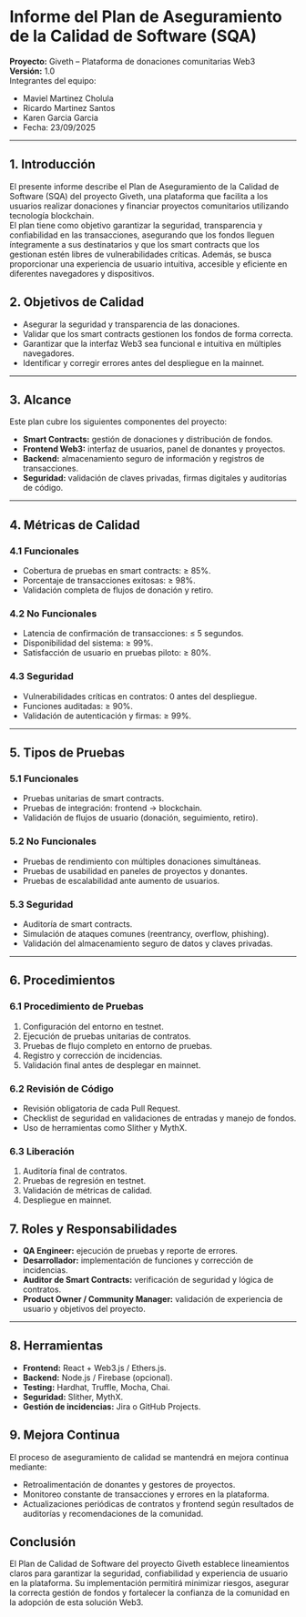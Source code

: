 # Informe del Plan de Aseguramiento de la Calidad de Software (SQA)

**Proyecto:** Giveth – Plataforma de donaciones comunitarias Web3  
**Versión:** 1.0  
Integrantes del equipo:
- Maviel Martinez Cholula 
- Ricardo Martinez Santos
- Karen Garcia Garcia 
- Fecha: 23/09/2025
---
## 1. Introducción
El presente informe describe el Plan de Aseguramiento de la Calidad de Software (SQA) del proyecto Giveth, una plataforma que facilita a los usuarios realizar donaciones y financiar proyectos comunitarios utilizando tecnología blockchain.  
El plan tiene como objetivo garantizar la seguridad, transparencia y confiabilidad en las transacciones, asegurando que los fondos lleguen íntegramente a sus destinatarios y que los smart contracts que los gestionan estén libres de vulnerabilidades críticas. Además, se busca proporcionar una experiencia de usuario intuitiva, accesible y eficiente en diferentes navegadores y dispositivos.

## 2. Objetivos de Calidad
- Asegurar la seguridad y transparencia de las donaciones.
- Validar que los smart contracts gestionen los fondos de forma correcta.
- Garantizar que la interfaz Web3 sea funcional e intuitiva en múltiples navegadores.
- Identificar y corregir errores antes del despliegue en la mainnet.

---

## 3. Alcance
Este plan cubre los siguientes componentes del proyecto:
- **Smart Contracts:** gestión de donaciones y distribución de fondos.
- **Frontend Web3:** interfaz de usuarios, panel de donantes y proyectos.
- **Backend:** almacenamiento seguro de información y registros de transacciones.
- **Seguridad:** validación de claves privadas, firmas digitales y auditorías de código.

---

## 4. Métricas de Calidad

### 4.1 Funcionales
- Cobertura de pruebas en smart contracts: ≥ 85%.
- Porcentaje de transacciones exitosas: ≥ 98%.
- Validación completa de flujos de donación y retiro.

### 4.2 No Funcionales
- Latencia de confirmación de transacciones: ≤ 5 segundos.
- Disponibilidad del sistema: ≥ 99%.
- Satisfacción de usuario en pruebas piloto: ≥ 80%.

### 4.3 Seguridad
- Vulnerabilidades críticas en contratos: 0 antes del despliegue.
- Funciones auditadas: ≥ 90%.
- Validación de autenticación y firmas: ≥ 99%.

---

## 5. Tipos de Pruebas

### 5.1 Funcionales
- Pruebas unitarias de smart contracts.
- Pruebas de integración: frontend → blockchain.
- Validación de flujos de usuario (donación, seguimiento, retiro).

### 5.2 No Funcionales
- Pruebas de rendimiento con múltiples donaciones simultáneas.
- Pruebas de usabilidad en paneles de proyectos y donantes.
- Pruebas de escalabilidad ante aumento de usuarios.

### 5.3 Seguridad
- Auditoría de smart contracts.
- Simulación de ataques comunes (reentrancy, overflow, phishing).
- Validación del almacenamiento seguro de datos y claves privadas.

---

## 6. Procedimientos

### 6.1 Procedimiento de Pruebas
1. Configuración del entorno en testnet.
2. Ejecución de pruebas unitarias de contratos.
3. Pruebas de flujo completo en entorno de pruebas.
4. Registro y corrección de incidencias.
5. Validación final antes de desplegar en mainnet.

### 6.2 Revisión de Código
- Revisión obligatoria de cada Pull Request.
- Checklist de seguridad en validaciones de entradas y manejo de fondos.
- Uso de herramientas como Slither y MythX.

### 6.3 Liberación
1. Auditoría final de contratos.
2. Pruebas de regresión en testnet.
3. Validación de métricas de calidad.
4. Despliegue en mainnet.

## 7. Roles y Responsabilidades
- **QA Engineer:** ejecución de pruebas y reporte de errores.
- **Desarrollador:** implementación de funciones y corrección de incidencias.
- **Auditor de Smart Contracts:** verificación de seguridad y lógica de contratos.
- **Product Owner / Community Manager:** validación de experiencia de usuario y objetivos del proyecto.

---

## 8. Herramientas
- **Frontend:** React + Web3.js / Ethers.js.
- **Backend:** Node.js / Firebase (opcional).
- **Testing:** Hardhat, Truffle, Mocha, Chai.
- **Seguridad:** Slither, MythX.
- **Gestión de incidencias:** Jira o GitHub Projects.

## 9. Mejora Continua
El proceso de aseguramiento de calidad se mantendrá en mejora continua mediante:
- Retroalimentación de donantes y gestores de proyectos.
- Monitoreo constante de transacciones y errores en la plataforma.
- Actualizaciones periódicas de contratos y frontend según resultados de auditorías y recomendaciones de la comunidad.

## Conclusión
El Plan de Calidad de Software del proyecto Giveth establece lineamientos claros para garantizar la seguridad, confiabilidad y experiencia de usuario en la plataforma. Su implementación permitirá minimizar riesgos, asegurar la correcta gestión de fondos y fortalecer la confianza de la comunidad en la adopción de esta solución Web3.

